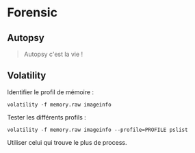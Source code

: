 # Forensic

## Autopsy
>Autopsy c'est la vie !

## Volatility

Identifier le profil de mémoire :
```
volatility -f memory.raw imageinfo
```

Tester les différents profils :
```
volatility -f memory.raw imageinfo --profile=PROFILE pslist
```
Utiliser celui qui trouve le plus de process.
